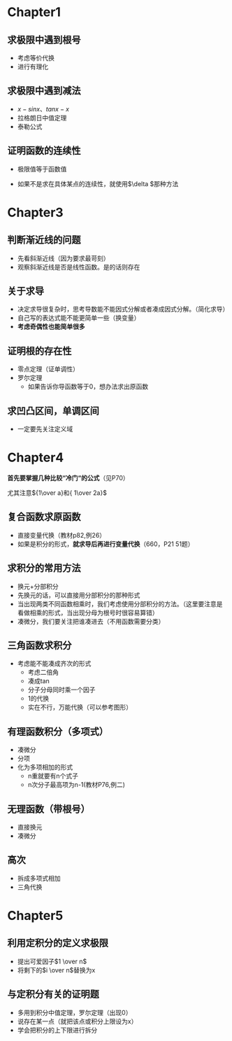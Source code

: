 # Chapter1

## 求极限中遇到根号

+ 考虑等价代换
+ 进行有理化

## 求极限中遇到减法

+ $x-sinx、tanx-x$
+ 拉格朗日中值定理
+ 泰勒公式

## 证明函数的连续性

+ 极限值等于函数值

+ 如果不是求在具体某点的连续性，就使用$\delta $那种方法

# Chapter3

## 判断渐近线的问题

+ 先看斜渐近线（因为要求最苛刻）
+ 观察斜渐近线是否是线性函数。是的话则存在

## 关于求导

+ 决定求导很复杂时，思考导数能不能因式分解或者凑成因式分解。（简化求导）
+ 自己写的表达式能不能更简单一些（换变量）
+ **考虑奇偶性也能简单很多**

## 证明根的存在性

+ 零点定理（证单调性）
+ 罗尔定理
  + 如果告诉你导函数等于0，想办法求出原函数

## 求凹凸区间，单调区间

+ 一定要先关注定义域

# Chapter4

**首先要掌握几种比较“冷门“的公式**（见P70）

尤其注意${1\over a}和{ 1\over 2a}$

## 复合函数求原函数

+ 直接变量代换（教材p82,例26）
+ 如果是积分的形式，**就求导后再进行变量代换**（660，P21 51题）

## 求积分的常用方法

+ 换元+分部积分
+ 先换元的话，可以直接用分部积分的那种形式
+ 当出现两类不同函数相乘时，我们考虑使用分部积分的方法。（这里要注意是看做相乘的形式，当出现分母为根号时很容易算错）
+ 凑微分，我们要关注把谁凑进去（不用函数需要分类）

## 三角函数求积分

+ 考虑能不能凑成齐次的形式
  + 考虑二倍角
  + 凑成tan
  + 分子分母同时乘一个因子
  + 1的代换
  + 实在不行，万能代换（可以参考图形）

## 有理函数积分（多项式）

+ 凑微分
+ 分项
+ 化为多项相加的形式
  + n重就要有n个式子
  + n次分子最高项为n-1(教材P76,例二)

## 无理函数（带根号）

+ 直接换元
+ 凑微分

## 高次

+ 拆成多项式相加
+ 三角代换

# Chapter5

## 利用定积分的定义求极限

+ 提出可爱因子$1 \over n$
+ 将剩下的$i \over n$替换为x

## 与定积分有关的证明题

+ 多用到积分中值定理，罗尔定理（出现0）
+ 说存在某一点（就把该点或积分上限设为x）
+ 学会把积分的上下限进行拆分

